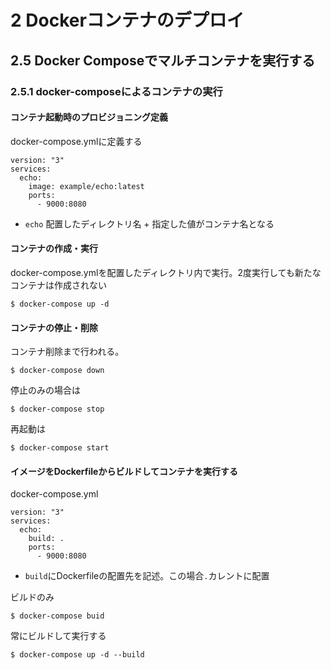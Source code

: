 # 2 Dockerコンテナのデプロイ

## 2.5 Docker Composeでマルチコンテナを実行する

### 2.5.1 docker-composeによるコンテナの実行

#### コンテナ起動時のプロビジョニング定義

docker-compose.ymlに定義する
```
version: "3"
services:
  echo: 
    image: example/echo:latest
    ports:
      - 9000:8080
```
- ```echo``` 配置したディレクトリ名 + 指定した値がコンテナ名となる


#### コンテナの作成・実行

docker-compose.ymlを配置したディレクトリ内で実行。2度実行しても新たなコンテナは作成されない
```
$ docker-compose up -d
```

#### コンテナの停止・削除

コンテナ削除まで行われる。
```
$ docker-compose down
```

停止のみの場合は
```
$ docker-compose stop
```

再起動は
```
$ docker-compose start
```

#### イメージをDockerfileからビルドしてコンテナを実行する

docker-compose.yml
```
version: "3"
services:
  echo: 
    build: .
    ports:
      - 9000:8080
```
- ```build```にDockerfileの配置先を記述。この場合```.```カレントに配置

ビルドのみ
```
$ docker-compose buid
```
常にビルドして実行する
```
$ docker-compose up -d --build
```